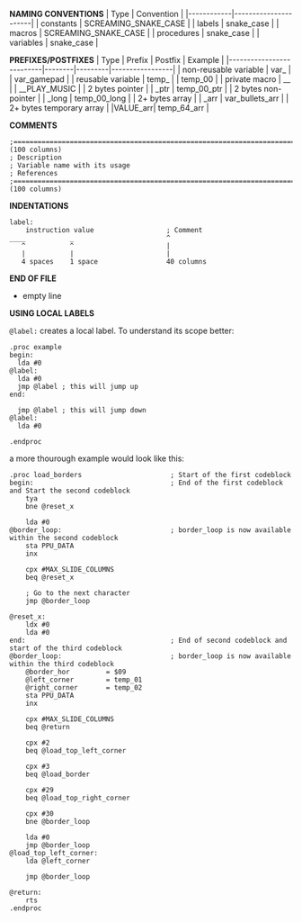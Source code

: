 **NAMING CONVENTIONS**
| Type       | Convention           |
|------------|----------------------|
| constants  | SCREAMING_SNAKE_CASE |
| labels     | snake_case           |
| macros     | SCREAMING_SNAKE_CASE |
| procedures | snake_case           |
| variables  | snake_case           |

**PREFIXES/POSTFIXES**
| Type                     | Prefix | Postfix | Example         |
|--------------------------|--------|---------|-----------------|
| non-reusable variable    | var_   |         | var_gamepad     |
| reusable variable        | temp_  |         | temp_00         |
| private macro            | __     |         | __PLAY_MUSIC    |
| 2 bytes pointer          |        | _ptr    | temp_00_ptr     |
| 2 bytes non-pointer      |        | _long   | temp_00_long    |
| 2+ bytes array           |        | _arr    | var_bullets_arr |
| 2+ bytes temporary array |        |VALUE_arr| temp_64_arr     |

**COMMENTS**
```
;=================================================================================================== (100 columns)
; Description
; Variable name with its usage
; References
;=================================================================================================== (100 columns)
```

**INDENTATIONS**
```
label:
    instruction value                  ; Comment
____           _                       ^
   ^           ^                       |
   |           |                       |
   4 spaces    1 space                 40 columns
```

**END OF FILE**
- empty line

**USING LOCAL LABELS**

`@label:` creates a local label. To understand its scope better:

```
.proc example
begin:
  lda #0
@label:
  lda #0
  jmp @label ; this will jump up
end:
  
  jmp @label ; this will jump down
@label:
  lda #0

.endproc
```
a more thourough example would look like this:

```
.proc load_borders                      ; Start of the first codeblock
begin:                                  ; End of the first codeblock and Start the second codeblock
	tya
	bne @reset_x

	lda #0
@border_loop:                           ; border_loop is now available within the second codeblock
	sta PPU_DATA
	inx

	cpx #MAX_SLIDE_COLUMNS
	beq @reset_x

    ; Go to the next character
	jmp @border_loop

@reset_x:
	ldx #0
	lda #0
end:                                    ; End of second codeblock and start of the third codeblock
@border_loop:                           ; border_loop is now available within the third codeblock
	@border_hor 		= $09
	@left_corner		= temp_01
	@right_corner		= temp_02
	sta PPU_DATA
	inx

	cpx #MAX_SLIDE_COLUMNS
	beq @return

	cpx #2
	beq @load_top_left_corner

	cpx #3
	beq @load_border

	cpx #29
	beq @load_top_right_corner

	cpx #30
	bne @border_loop

	lda #0
	jmp @border_loop
@load_top_left_corner:
	lda @left_corner

	jmp @border_loop

@return:
	rts
.endproc
```